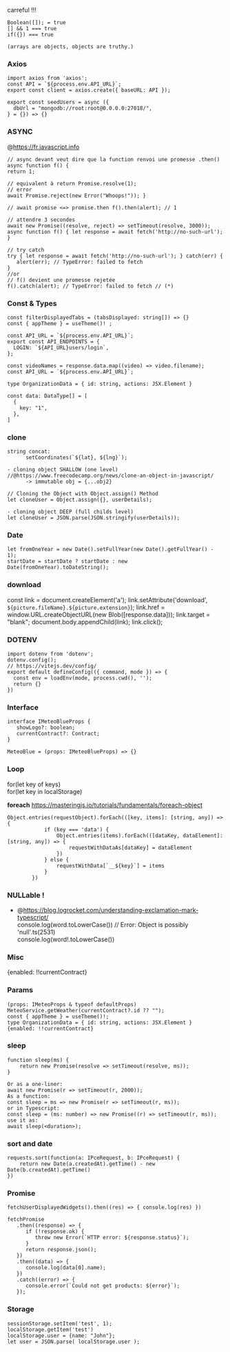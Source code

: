 carreful !!!  

```
Boolean([]); = true
[] && 1 === true
if({}) === true

(arrays are objects, objects are truthy.)
```

### Axios

```
import axios from 'axios';
const API = `${process.env.API_URL}`;
export const client = axios.create({ baseURL: API });

export const seedUsers = async ({  
  dbUrl = "mongodb://root:root@0.0.0.0:27018/",  
} = {}) => {}
```

### ASYNC

@https://fr.javascript.info
```
// async devant veut dire que la function renvoi une promesse .then()
async function f() { 
return 1;

// equivalent à return Promise.resolve(1);
// error
await Promise.reject(new Error("Whoops!")); }

// await promise <=> promise.then f().then(alert); // 1

// attendre 3 secondes
await new Promise((resolve, reject) => setTimeout(resolve, 3000));
async function f() { let response = await fetch('http://no-such-url'); }

// try catch
try { let response = await fetch('http://no-such-url'); } catch(err) { 
   alert(err); // TypeError: failed to fetch
}
//or
// f() devient une promesse rejetée
f().catch(alert); // TypeError: failed to fetch // (*)
```
  
### Const & Types

```
const filterDisplayedTabs = (tabsDisplayed: string[]) => {}
const { appTheme } = useTheme()! ;

const API_URL = `${process.env.API_URL}`;  
export const API_ENDPOINTS = {  
  LOGIN: `${API_URL}users/login`,  
};

const videoNames = response.data.map((video) => video.filename);
const API_URL = `${process.env.API_URL}`;

type OrganizationData = { id: string, actions: JSX.Element }   

const data: DataType[] = [
  {
    key: "1",
  },
]
```

### clone

```
string concat:
      setCoordinates(`${lat}, ${lng}`);
      
- cloning object SHALLOW (one level)
//@https://www.freecodecamp.org/news/clone-an-object-in-javascript/
      -> immutable obj = {...obj2}
      
// Cloning the Object with Object.assign() Method
let cloneUser = Object.assign({}, userDetails);

- cloning object DEEP (full childs level)
let cloneUser = JSON.parse(JSON.stringify(userDetails));
```

### Date

```
let fromOneYear = new Date().setFullYear(new Date().getFullYear() - 1);  
startDate = startDate ? startDate : new Date(fromOneYear).toDateString();
```

### download

const link = document.createElement('a');
link.setAttribute('download', `${picture.fileName}.${picture.extension}`);
link.href = window.URL.createObjectURL(new Blob([response.data]));
link.target = "blank";
document.body.appendChild(link);
link.click();

### DOTENV

```
import dotenv from 'dotenv';
dotenv.config();
// https://vitejs.dev/config/
export default defineConfig(({ command, mode }) => {
  const env = loadEnv(mode, process.cwd(), '');
  return {}
})
```

### Interface

```
interface IMeteoBlueProps {
   showLogo?: boolean;
   currentContract?: Contract;
}

MeteoBlue = (props: IMeteoBlueProps) => {}
```

### Loop

for(let key of keys)  
for(let key in localStorage)

**foreach**
https://masteringjs.io/tutorials/fundamentals/foreach-object
```
Object.entries(requestObject).forEach(([key, items]: [string, any]) => {
            if (key === 'data') {
                Object.entries(items).forEach(([dataKey, dataElement]: [string, any]) => {
                    requestWithDataAs[dataKey] = dataElement
                })
            } else {
                requestWithData[`__${key}`] = items
            }
        })
```

### NULLable !

- @https://blog.logrocket.com/understanding-exclamation-mark-typescript/  
console.log(word.toLowerCase()) // Error: Object is possibly 'null'.ts(2531)  
console.log(word!.toLowerCase())  

### Misc

{enabled: !!currentContract}

### Params

```
(props: IMeteoProps & typeof defaultProps)  
MeteoService.getWeather(currentContract?.id ?? "");
const { appTheme } = useTheme()!;
type OrganizationData = { id: string, actions: JSX.Element }
{enabled: !!currentContract}
```
### sleep

```
function sleep(ms) {
    return new Promise(resolve => setTimeout(resolve, ms));
}

Or as a one-liner:
await new Promise(r => setTimeout(r, 2000));
As a function:
const sleep = ms => new Promise(r => setTimeout(r, ms));
or in Typescript:
const sleep = (ms: number) => new Promise((r) => setTimeout(r, ms));
use it as:
await sleep(<duration>);
```

### sort and date

```
requests.sort(function(a: IPceRequest, b: IPceRequest) {
    return new Date(a.createdAt).getTime() - new Date(b.createdAt).getTime()
})
```

### Promise

```
fetchUserDisplayedWidgets().then((res) => { console.log(res) })

fetchPromise
   .then((response) => {
      if (!response.ok) {
         throw new Error(`HTTP error: ${response.status}`);
      }
      return response.json();
   })
   .then((data) => {
      console.log(data[0].name);
   })
   .catch((error) => {
      console.error(`Could not get products: ${error}`);
   });
```

### Storage

```
sessionStorage.setItem('test', 1);  
localStorage.getItem('test')  
localStorage.user = {name: "John"};  
let user = JSON.parse( localStorage.user );  
```
